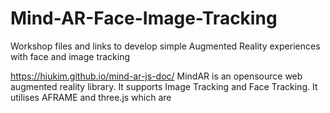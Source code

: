# Mind-AR-Face-Image-Tracking
Workshop files and links to develop simple Augmented Reality experiences with face and image tracking

https://hiukim.github.io/mind-ar-js-doc/ MindAR is an opensource web augmented reality library. It supports Image Tracking and Face Tracking. It utilises AFRAME and three.js which are 
